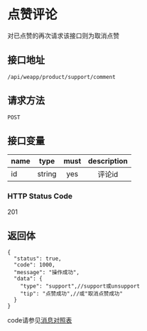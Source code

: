 # 点赞评论
对已点赞的再次请求该接口则为取消点赞

## 接口地址

`/api/weapp/product/support/comment`

## 请求方法

```POST ```

## 接口变量

| name     | type     | must     | description |
|----------|:--------:|:--------:|:--------:|
| id  | string   | yes      | 评论id   |

### HTTP Status Code

201

## 返回体

```json5
{
  "status": true,
  "code": 1000,
  "message": "操作成功",
  "data": {
    "type": "support",//support或unsupport
    "tip": "点赞成功",//或"取消点赞成功"
  }
}
``` 

code请参见[消息对照表](消息对照表.md)
